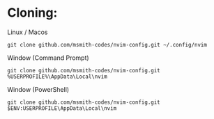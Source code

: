 # Cloning:

Linux / Macos
```
git clone github.com/msmith-codes/nvim-config.git ~/.config/nvim
```

Window (Command Prompt)
```
git clone github.com/msmith-codes/nvim-config.git %USERPROFILE%\AppData\Local\nvim
```

Window (PowerShell)
```
git clone github.com/msmith-codes/nvim-config.git $ENV:USERPROFILE\AppData\Local\nvim
```
